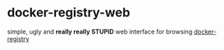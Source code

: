 docker-registry-web
===================

simple, ugly and **really really STUPID** web interface for browsing [docker-registry](https://github.com/dotcloud/docker-registry)
